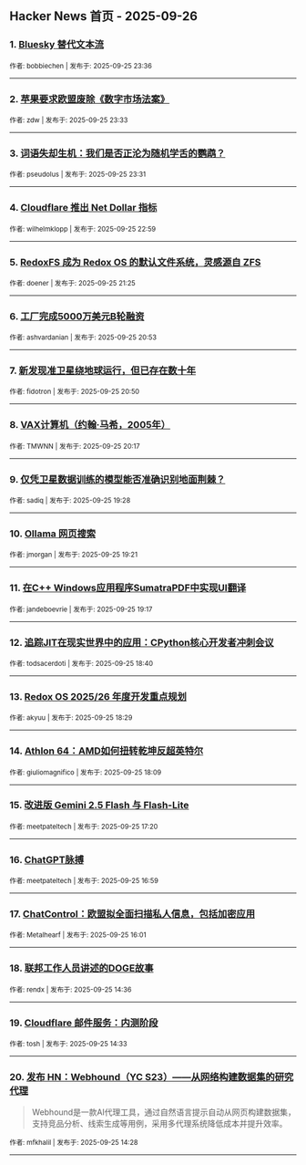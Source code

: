 ## Hacker News 首页 - 2025-09-26


### 1. [Bluesky 替代文本流](https://news.ycombinator.com/item?id=45380726)

<sub>作者: bobbiechen | 发布于: 2025-09-25 23:36</sub>

---

### 2. [苹果要求欧盟废除《数字市场法案》](https://news.ycombinator.com/item?id=45380690)

<sub>作者: zdw | 发布于: 2025-09-25 23:33</sub>

---

### 3. [词语失却生机：我们是否正沦为随机学舌的鹦鹉？](https://news.ycombinator.com/item?id=45380671)

<sub>作者: pseudolus | 发布于: 2025-09-25 23:31</sub>

---

### 4. [Cloudflare 推出 Net Dollar 指标](https://news.ycombinator.com/item?id=45380382)

<sub>作者: wilhelmklopp | 发布于: 2025-09-25 22:59</sub>

---

### 5. [RedoxFS 成为 Redox OS 的默认文件系统，灵感源自 ZFS](https://news.ycombinator.com/item?id=45379325)

<sub>作者: doener | 发布于: 2025-09-25 21:25</sub>

---

### 6. [工厂完成5000万美元B轮融资](https://news.ycombinator.com/item?id=45378910)

<sub>作者: ashvardanian | 发布于: 2025-09-25 20:53</sub>

---

### 7. [新发现准卫星绕地球运行，但已存在数十年](https://news.ycombinator.com/item?id=45378871)

<sub>作者: fidotron | 发布于: 2025-09-25 20:50</sub>

---

### 8. [VAX计算机（约翰·马希，2005年）](https://news.ycombinator.com/item?id=45378413)

<sub>作者: TMWNN | 发布于: 2025-09-25 20:17</sub>

---

### 9. [仅凭卫星数据训练的模型能否准确识别地面荆棘？](https://news.ycombinator.com/item?id=45377748)

<sub>作者: sadiq | 发布于: 2025-09-25 19:28</sub>

---

### 10. [Ollama 网页搜索](https://news.ycombinator.com/item?id=45377641)

<sub>作者: jmorgan | 发布于: 2025-09-25 19:21</sub>

---

### 11. [在C++ Windows应用程序SumatraPDF中实现UI翻译](https://news.ycombinator.com/item?id=45377572)

<sub>作者: jandeboevrie | 发布于: 2025-09-25 19:17</sub>

---

### 12. [追踪JIT在现实世界中的应用：CPython核心开发者冲刺会议](https://news.ycombinator.com/item?id=45377030)

<sub>作者: todsacerdoti | 发布于: 2025-09-25 18:40</sub>

---

### 13. [Redox OS 2025/26 年度开发重点规划](https://news.ycombinator.com/item?id=45376895)

<sub>作者: akyuu | 发布于: 2025-09-25 18:29</sub>

---

### 14. [Athlon 64：AMD如何扭转乾坤反超英特尔](https://news.ycombinator.com/item?id=45376605)

<sub>作者: giuliomagnifico | 发布于: 2025-09-25 18:09</sub>

---

### 15. [改进版 Gemini 2.5 Flash 与 Flash-Lite](https://news.ycombinator.com/item?id=45375845)

<sub>作者: meetpateltech | 发布于: 2025-09-25 17:20</sub>

---

### 16. [ChatGPT脉搏](https://news.ycombinator.com/item?id=45375477)

<sub>作者: meetpateltech | 发布于: 2025-09-25 16:59</sub>

---

### 17. [ChatControl：欧盟拟全面扫描私人信息，包括加密应用](https://news.ycombinator.com/item?id=45374500)

<sub>作者: Metalhearf | 发布于: 2025-09-25 16:01</sub>

---

### 18. [联邦工作人员讲述的DOGE故事](https://news.ycombinator.com/item?id=45373102)

<sub>作者: rendx | 发布于: 2025-09-25 14:36</sub>

---

### 19. [Cloudflare 邮件服务：内测阶段](https://news.ycombinator.com/item?id=45373081)

<sub>作者: tosh | 发布于: 2025-09-25 14:33</sub>

---

### 20. [发布 HN：Webhound（YC S23）——从网络构建数据集的研究代理](https://news.ycombinator.com/item?id=45373008)
> Webhound是一款AI代理工具，通过自然语言提示自动从网页构建数据集，支持竞品分析、线索生成等用例，采用多代理系统降低成本并提升效率。

<sub>作者: mfkhalil | 发布于: 2025-09-25 14:28</sub>

---

